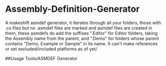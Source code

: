 # Assembly-Definition-Generator
 A makeshift asmdef generator, it iterates through all your folders, those with .cs files but no .asmdef files are marked and asmdef files are created in them, these asmdefs do add the suffixes ".Editor" for Editor folders, taking the Assembly name from the parent, and ".Demo" for folders whose parent contains "Demo, Example or Sample" in its name. It can't make references or set excluded/included platforms as of yet/
 
 ##Usage
Tools/ASMDEF Generator

